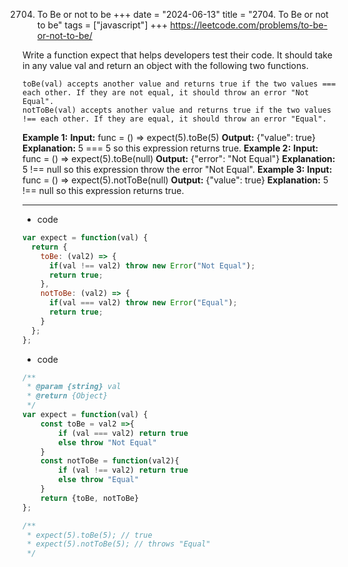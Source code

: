 2704. To Be or not to be
+++ 
date = "2024-06-13"
title = "2704. To Be or not to be"
tags = ["javascript"]
+++
https://leetcode.com/problems/to-be-or-not-to-be/

Write a function expect that helps developers test their code. It should take in any value val and return an object with the following two functions.
 	
	toBe(val) accepts another value and returns true if the two values === each other. If they are not equal, it should throw an error "Not Equal". 	
	notToBe(val) accepts another value and returns true if the two values !== each other. If they are equal, it should throw an error "Equal". 
**Example 1:**
**Input:** func = () => expect(5).toBe(5) **Output:** {"value": true} **Explanation:** 5 === 5 so this expression returns true. 
**Example 2:**
**Input:** func = () => expect(5).toBe(null) **Output:** {"error": "Not Equal"} **Explanation:** 5 !== null so this expression throw the error "Not Equal". 
**Example 3:**
**Input:** func = () => expect(5).notToBe(null) **Output:** {"value": true} **Explanation:** 5 !== null so this expression returns true. 

---

- code
```js
var expect = function(val) {
  return {
    toBe: (val2) => {
      if(val !== val2) throw new Error("Not Equal");
      return true;
    },
    notToBe: (val2) => {
      if(val === val2) throw new Error("Equal");
      return true;
    }
  };
};
```
- code
```js
/**
 * @param {string} val
 * @return {Object}
 */
var expect = function(val) {
    const toBe = val2 =>{
        if (val === val2) return true
        else throw "Not Equal"
    }
    const notToBe = function(val2){
        if (val !== val2) return true
        else throw "Equal"
    }
    return {toBe, notToBe}
};

/**
 * expect(5).toBe(5); // true
 * expect(5).notToBe(5); // throws "Equal"
 */
```
